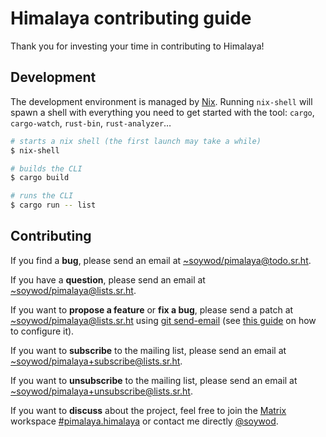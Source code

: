 # Himalaya contributing guide

Thank you for investing your time in contributing to Himalaya!

## Development

The development environment is managed by
[Nix](https://nixos.org/download.html). Running `nix-shell` will spawn
a shell with everything you need to get started with the tool:
`cargo`, `cargo-watch`, `rust-bin`, `rust-analyzer`…

```sh
# starts a nix shell (the first launch may take a while)
$ nix-shell

# builds the CLI
$ cargo build

# runs the CLI
$ cargo run -- list
```

## Contributing

If you find a **bug**, please send an email at
[~soywod/pimalaya@todo.sr.ht](mailto:~soywod/pimalaya@todo.sr.ht).

If you have a **question**, please send an email at
[~soywod/pimalaya@lists.sr.ht](mailto:~soywod/pimalaya@lists.sr.ht).

If you want to **propose a feature** or **fix a bug**, please send a
patch at
[~soywod/pimalaya@lists.sr.ht](mailto:~soywod/pimalaya@lists.sr.ht)
using [git send-email](https://git-scm.com/docs/git-send-email) (see
[this guide](https://git-send-email.io/) on how to configure it).

If you want to **subscribe** to the mailing list, please send an email
at
[~soywod/pimalaya+subscribe@lists.sr.ht](mailto:~soywod/pimalaya+subscribe@lists.sr.ht).

If you want to **unsubscribe** to the mailing list, please send an
email at
[~soywod/pimalaya+unsubscribe@lists.sr.ht](mailto:~soywod/pimalaya+unsubscribe@lists.sr.ht).

If you want to **discuss** about the project, feel free to join the
[Matrix](https://matrix.org/) workspace
[#pimalaya.himalaya](https://matrix.to/#/#pimalaya.himalaya:matrix.org)
or contact me directly
[@soywod](https://matrix.to/#/@soywod:matrix.org).
